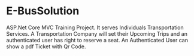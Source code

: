 # E-BusSolution

ASP.Net Core MVC Training Project. It serves Individuals Transportation Services.
A Transportation Company will set their Upcoming Trips and an authenticated user has right to reserve a seat.
An Authenticated User can show a pdf Ticket with Qr Code.
